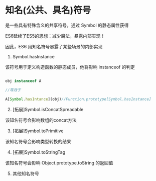 # 知名(公共、具名)符号

是一些具有特殊含义的共享符号，通过 Symbol 的静态属性获得

ES6延续了ES5的思想：减少魔法，暴露内部实现！

因此，ES6 用知名符号暴露了某些场景的内部实现

1. Symbol.hasInstance

该符号用于定义构造函数的静态成员，他将影响 instanceof 的判定

```js

obj instanceof A

//等效于

A[Symbol.hasIntance](obj)//Function.prototype[Symbol.hasInstance]


```



2. [拓展]Symbol.isConcatSpreadable

该知名符号会影响数组的concat方法


3. [拓展]Symbol.toPrimitive

该知名符号会影响类型转换的结果

4. [拓展]Symbol.toStringTag

该知名符号会影响 Object.prototype.toString 的返回值

5. 其他知名符号